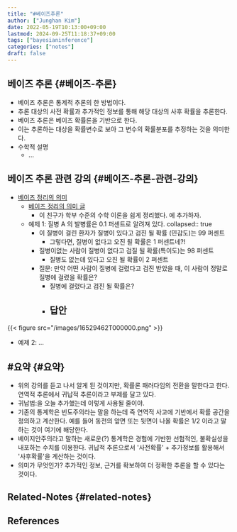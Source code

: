 ```yaml
---
title: "#베이즈추론"
author: ["Junghan Kim"]
date: 2022-05-19T10:13:00+09:00
lastmod: 2024-09-25T11:18:37+09:00
tags: ["bayesianinference"]
categories: ["notes"]
draft: false
---
```


## 베이즈 추론 {#베이즈-추론}

-   베이즈 추론은 통계적 추론의 한 방법이다.
-   추론 대상의 사전 확률과 추가적인 정보를 통해 해당 대상의 사후 확률을 추론한다.
-   베이즈 추론은 베이즈 확률론을 기반으로 한다.
-   이는 추론하는 대상을 확률변수로 보아 그 변수의 확률분포를 추정하는 것을 의미한다.
-   수학적 설명
    -   ...


## 베이즈 추론 관련 강의 {#베이즈-추론-관련-강의}

-   [베이즈 정리의 의미](https://youtu.be/euH9C61ywEM)
    -   [베이즈 정리의 의미 글](https://angeloyeo.github.io/2020/01/09/Bayes_rule.html)
        -   이 친구가 학부 수준의 수학 이론을 쉽게 정리했다. 에 추가하자.
    -   예제 1: 질병 A 의 발병률은 0.1 퍼센트로 알려져 있다. collapsed:: true
        -   이 질병이 걸린 환자가 질병이 있다고 검진 될 확률 (민감도)는 99 퍼센트
            -   그렇다면, 질병이 없다고 오진 될 확률은 1 퍼센트네?!
        -   질병이없는 사람이 질병이 없다고 검질 될 확률(특이도)는 98 퍼센트
            -   질병도 없는데 있다고 오진 될 확률이 2 퍼센트
        -   질문: 만약 어떤 사람이 질병에 걸렸다고 검진 받았을 때, 이 사람이 정말로 질병에 걸렸을 확률은?
            -   질병에 걸렸다고 검진 될 확률은?
            -   답안
                -

{{< figure src="/images/16529462T000000.png" >}}

-   예제 2: ...


## #요약 {#요약}

-   위의 강의를 듣고 나서 알게 된 것이지만, 확률론 패러다임의 전환을 말한다고 한다. 연역적 추론에서 귀납적 추론이라고 부제를 달고 있다.
-   귀납법:을 오늘 추가했는데 이렇게 사용될 줄이야.
-   기존의 통계학은 빈도주의라는 말을 하는데 즉 연역적 사고에 기반에서 확률 공간을 정의하고 계산한다. 예를 들어 동전의 앞면 또는 뒷면이 나올 확률은 1/2 이라고 말하는 것이 여기에 해당한다.
-   베이지안주의라고 말하는 새로운(?) 통계학은 경험에 기반한 선험적인, 불확실성을 내포하는 수치를 이용한다. 귀납적 추론으로서 '사전확률' + 추가정보를 활용해서 '사후확률'을 계산하는 것이다.
-   의미가 무엇인가? 추가적인 정보, 근거를 확보하여 더 정확한 추론을 할 수 있다는 것이다.


## Related-Notes {#related-notes}

## References

<style>.csl-entry{text-indent: -1.5em; margin-left: 1.5em;}</style><div class="csl-bib-body">
</div>
